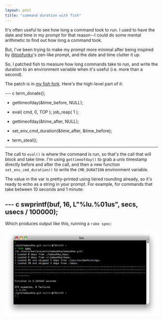 ```yaml
---
layout: post
title: "command duration with fish"
---
```


It's often useful to see how long a command took to run. I used to have the date and time in my prompt for that reason--I could do some mental arithmetic to find out how long a command took.

But, I've been trying to make my prompt more minimal after being inspired by [@topfunky](http://twitter.com/topfunky)'s zen-like prompt, and the date and time clutter it up.

So, I patched fish to measure how long commands take to run, and write the duration to an environment variable when it's useful (i.e. more than a second).

The patch is in [my fish fork](http://github.com/benhoskings/fish/commit/b7d172719fc0321f384aa1cfb5a68f3295be6a17). Here's the high-level part of it:

--- c
    term_donate();

+   gettimeofday(&time_before, NULL);
+
    eval( cmd, 0, TOP );
    job_reap( 1 );

+   gettimeofday(&time_after, NULL);
+   set_env_cmd_duration(&time_after, &time_before);
+
    term_steal();
---

The call to `eval()` is where the command is run, so that's the call that will block and take time. I'm using `gettimeofday()` to grab a unix timestamp directly before and after the call, and then a new function `set_env_cmd_duration()` to write the `CMD_DURATION` environment variable.

The value in the var is pretty-printed using tiered rounding already, so it's ready to echo as a string in your prompt. For example, for commands that take between 10 seconds and 1 minute:

--- c
swprintf(buf, 16, L"%lu.%01us", secs, usecs / 100000);
---

Which produces output like this, running a `rake spec`:

![fish CMD_DURATION example](/images/fish-cmd-duration.png)
